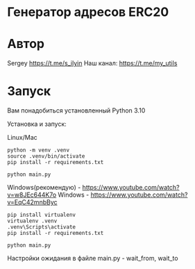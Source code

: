 # Генератор адресов ERC20

# Автор
Sergey https://t.me/s_ilyin
Наш канал: https://t.me/my_utils


# Запуск

Вам понадобиться установленный Python 3.10

Установка и запуск:

Linux/Mac
```
python -m venv .venv
source .venv/bin/activate
pip install -r requirements.txt

python main.py
```
Windows(рекомендую) - https://www.youtube.com/watch?v=w8JEc644K7o
Windows - https://www.youtube.com/watch?v=EqC42mnbByc
```
pip install virtualenv
virtualenv .venv
.venv\Scripts\activate
pip install -r requirements.txt

python main.py
```

Настройки ожидания в файле main.py - wait_from, wait_to
